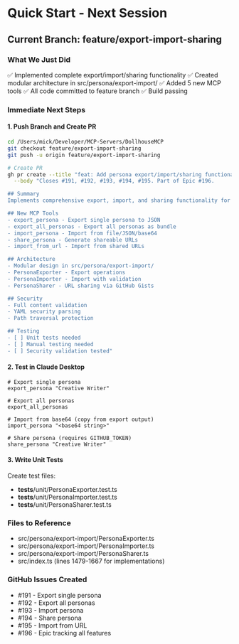 # Quick Start - Next Session

## Current Branch: feature/export-import-sharing

### What We Just Did
✅ Implemented complete export/import/sharing functionality
✅ Created modular architecture in src/persona/export-import/
✅ Added 5 new MCP tools
✅ All code committed to feature branch
✅ Build passing

### Immediate Next Steps

#### 1. Push Branch and Create PR
```bash
cd /Users/mick/Developer/MCP-Servers/DollhouseMCP
git checkout feature/export-import-sharing
git push -u origin feature/export-import-sharing

# Create PR
gh pr create --title "feat: Add persona export/import/sharing functionality" \
  --body "Closes #191, #192, #193, #194, #195. Part of Epic #196.

## Summary
Implements comprehensive export, import, and sharing functionality for personas.

## New MCP Tools
- export_persona - Export single persona to JSON
- export_all_personas - Export all personas as bundle  
- import_persona - Import from file/JSON/base64
- share_persona - Generate shareable URLs
- import_from_url - Import from shared URLs

## Architecture
- Modular design in src/persona/export-import/
- PersonaExporter - Export operations
- PersonaImporter - Import with validation
- PersonaSharer - URL sharing via GitHub Gists

## Security
- Full content validation
- YAML security parsing
- Path traversal protection

## Testing
- [ ] Unit tests needed
- [ ] Manual testing needed
- [ ] Security validation tested"
```

#### 2. Test in Claude Desktop
```
# Export single persona
export_persona "Creative Writer"

# Export all personas  
export_all_personas

# Import from base64 (copy from export output)
import_persona "<base64 string>"

# Share persona (requires GITHUB_TOKEN)
share_persona "Creative Writer"
```

#### 3. Write Unit Tests
Create test files:
- __tests__/unit/PersonaExporter.test.ts
- __tests__/unit/PersonaImporter.test.ts  
- __tests__/unit/PersonaSharer.test.ts

### Files to Reference
- src/persona/export-import/PersonaExporter.ts
- src/persona/export-import/PersonaImporter.ts
- src/persona/export-import/PersonaSharer.ts
- src/index.ts (lines 1479-1667 for implementations)

### GitHub Issues Created
- #191 - Export single persona
- #192 - Export all personas
- #193 - Import persona
- #194 - Share persona
- #195 - Import from URL
- #196 - Epic tracking all features